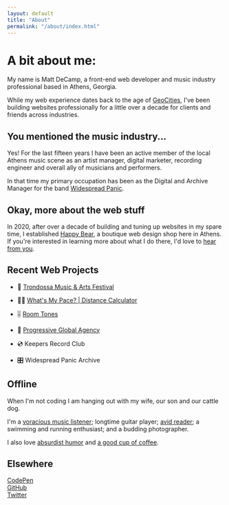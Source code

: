 ```yaml
---
layout: default
title: "About"
permalink: "/about/index.html"
---
```


# A bit about me:

My name is Matt DeCamp, a front-end web developer and music industry professional based in Athens, Georgia.

While my web experience dates back to the age of [GeoCities](https://en.wikipedia.org/wiki/Yahoo!_GeoCities), I've been building websites professionally for a little over a decade for clients and friends across industries.

## You mentioned the music industry...

Yes! For the last fifteen years I have been an active member of the local Athens music scene as an artist manager, digital marketer, recording engineer and overall ally of musicians and performers.

In that time my primary occupation has been as the Digital and Archive Manager for the band [Widespread Panic](https://widespreadpanic.com).

## Okay, more about the web stuff

In 2020, after over a decade of building and tuning up websites in my spare time, I established <a href="https://happybear.dev">Happy Bear</a>, a boutique web design shop here in Athens. If you're interested in learning more about what I do there, I'd love to <a href="mailto:matt@happybear.dev">hear from you</a>.

## Recent Web Projects

- 🎪 [Trondossa Music & Arts Festival](https://trondossa.com)

- 🏃‍♀ [What's My Pace? | Distance Calculator](https://whatsmypace.decamp.dev)

- 🎚 [Room Tones](https://roomtones.decamp.dev)

- 🎪 [Progressive Global Agency](https://pgamusic.com)

- 💿 Keepers Record Club

- 🎛️ Widespread Panic Archive

## Offline

When I'm not coding I am hanging out with my wife, our son and our cattle dog.

I'm a [voracious music listener](https://open.spotify.com/user/mattbrowncat); longtime guitar player; [avid reader](/books); a swimming and running enthusiast; and a budding photographer.

I also love [absurdist humor](https://www.youtube.com/watch?v=aZJZK6rzjns) and [a good cup of coffee](https://counterculturecoffee.com/shop/coffee/forty-six).

## Elsewhere

[CodePen](https://codepen.io/mattdecamp)  
[GitHub](https://github.com/mattdecamp)  
[Twitter](https://twitter.com/mpdecamp)